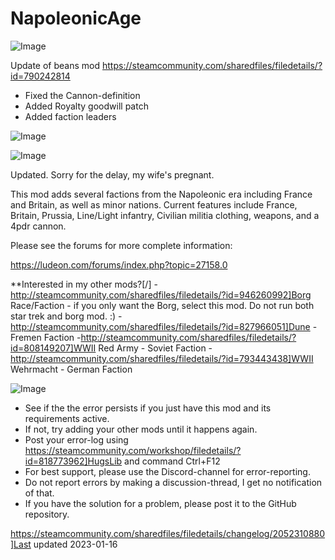 # NapoleonicAge

![Image](https://i.imgur.com/buuPQel.png)

Update of beans mod
https://steamcommunity.com/sharedfiles/filedetails/?id=790242814

- Fixed the Cannon-definition
- Added Royalty goodwill patch
- Added faction leaders

![Image](https://i.imgur.com/pufA0kM.png)

	
![Image](https://i.imgur.com/Z4GOv8H.png)


Updated. Sorry for the delay, my wife's pregnant.


This mod adds several factions from the Napoleonic era including France and Britain, as well as minor nations. Current features include France, Britain, Prussia, Line/Light infantry, Civilian militia clothing, weapons, and a 4pdr cannon.

Please see the forums for more complete information: 

https://ludeon.com/forums/index.php?topic=27158.0

**Interested in my other mods?[/]
-http://steamcommunity.com/sharedfiles/filedetails/?id=946260992]Borg Race/Faction - if you only want the Borg, select this mod. Do not run both star trek and borg mod. :)
-http://steamcommunity.com/sharedfiles/filedetails/?id=827966051]Dune - Fremen Faction
-http://steamcommunity.com/sharedfiles/filedetails/?id=808149207]WWII Red Army - Soviet Faction
-http://steamcommunity.com/sharedfiles/filedetails/?id=793443438]WWII Wehrmacht - German Faction


![Image](https://i.imgur.com/PwoNOj4.png)



-  See if the the error persists if you just have this mod and its requirements active.
-  If not, try adding your other mods until it happens again.
-  Post your error-log using https://steamcommunity.com/workshop/filedetails/?id=818773962]HugsLib and command Ctrl+F12
-  For best support, please use the Discord-channel for error-reporting.
-  Do not report errors by making a discussion-thread, I get no notification of that.
-  If you have the solution for a problem, please post it to the GitHub repository.




https://steamcommunity.com/sharedfiles/filedetails/changelog/2052310880]Last updated 2023-01-16
